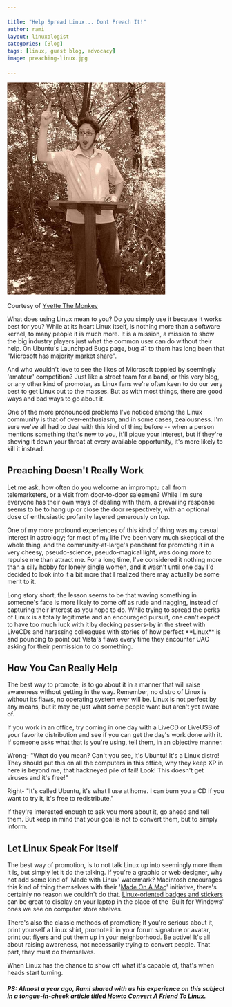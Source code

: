 ```yaml
---

title: "Help Spread Linux... Dont Preach It!"
author: rami
layout: linuxologist 
categories: [Blog]
tags: [linux, guest blog, advocacy]
image: preaching-linux.jpg

---
```


![Preaching Linux](/assets/images/content/blog/preaching-linux.jpg)

Courtesy of [Yvette The Monkey](http://www.flickr.com/photos/mustardseedz/2001893348/)

What does using Linux mean to you? Do you simply use it because it works best for you? While at its heart Linux itself, is nothing more than a software kernel, to many people it is much more. It is a mission, a mission to show the big industry players just what the common user can do without their help. On Ubuntu's Launchpad Bugs page, bug #1 to them has long been that "Microsoft has majority market share".

And who wouldn't love to see the likes of Microsoft toppled by seemingly 'amateur' competition? Just like a street team for a band, or this very blog, or any other kind of promoter, as Linux fans we're often keen to do our very best to get Linux out to the masses. But as with most things, there are good ways and bad ways to go about it.

One of the more pronounced problems I've noticed among the Linux community is that of over-enthusiasm, and in some cases, zealousness. I'm sure we've all had to deal with this kind of thing before -- when a person mentions something that's new to you, it'll pique your interest, but if they're shoving it down your throat at every available opportunity, it's more likely to kill it instead.

## Preaching Doesn't Really Work

Let me ask, how often do you welcome an impromptu call from telemarketers, or a visit from door-to-door salesmen? While I'm sure everyone has their own ways of dealing with them, a prevailing response seems to be to hang up or close the door respectively, with an optional dose of enthusiastic profanity layered generously on top.

One of my more profound experiences of this kind of thing was my casual interest in astrology; for most of my life I've been very much skeptical of the whole thing, and the community-at-large's penchant for promoting it in a very cheesy, pseudo-science, pseudo-magical light, was doing more to repulse me than attract me. For a long time, I've considered it nothing more than a silly hobby for lonely single women, and it wasn't until one day I'd decided to look into it a bit more that I realized there may actually be some merit to it.

Long story short, the lesson seems to be that waving something in someone's face is more likely to come off as rude and nagging, instead of capturing their interest as you hope to do. While trying to spread the perks of Linux is a totally legitimate and an encouraged pursuit, one can't expect to have too much luck with it by decking passers-by in the street with LiveCDs and harassing colleagues with stories of how perfect \*\*Linux\*\* is and pouncing to point out Vista's flaws every time they encounter UAC asking for their permission to do something.

## How You Can Really Help

The best way to promote, is to go about it in a manner that will raise awareness without getting in the way. Remember, no distro of Linux is without its flaws, no operating system ever will be. Linux is not perfect by any means, but it may be just what some people want but aren't yet aware of.

If you work in an office, try coming in one day with a LiveCD or LiveUSB of your favorite distribution and see if you can get the day's work done with it. If someone asks what that is you're using, tell them, in an objective manner.

Wrong- "What do you mean? Can't you see, it's Ubuntu! It's a Linux distro! They should put this on all the computers in this office, why they keep XP in here is beyond me, that hackneyed pile of fail! Look! This doesn't get viruses and it's free!"

Right- "It's called Ubuntu, it's what I use at home. I can burn you a CD if you want to try it, it's free to redistribute."

If they're interested enough to ask you more about it, go ahead and tell them. But keep in mind that your goal is not to convert them, but to simply inform.

## Let Linux Speak For Itself

The best way of promotion, is to not talk Linux up into seemingly more than it is, but simply let it do the talking. If you're a graphic or web designer, why not add some kind of 'Made with Linux' watermark? Macintosh encourages this kind of thing themselves with their '[Made On A Mac](http://www.apple.com/about/webbadges/badges2.html)' initiative, there's certainly no reason we couldn't do that. [Linux-oriented badges and stickers](http://stickerbook.es.gd/) can be great to display on your laptop in the place of the 'Built for Windows' ones we see on computer store shelves.

There's also the classic methods of promotion; If you're serious about it, print yourself a Linux shirt, promote it in your forum signature or avatar, print out flyers and put them up in your neighborhood. Be active! It's all about raising awareness, not necessarily trying to convert people. That part, they must do themselves.

When Linux has the chance to show off what it's capable of, that's when heads start turning.

##### PS: Almost a year ago, Rami shared with us his experience on this subject in a tongue-in-cheek article titled [_Howto Convert A Friend To Linux_](/2007/12/27/howto-convert-a-friend-to-linux).

